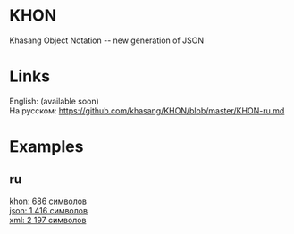 # KHON
Khasang Object Notation -- new generation of JSON
# Links
English: (available soon)  
На русском: https://github.com/khasang/KHON/blob/master/KHON-ru.md
# Examples
## ru
[khon: 686 символов](https://github.com/khasang/KHON/blob/master/Examples/ru/books.khon)  
[json: 1 416 символов](https://github.com/khasang/KHON/blob/master/Examples/ru/books.json)  
[xml: 2 197 символов](https://github.com/khasang/KHON/blob/master/Examples/ru/books.xml)  
